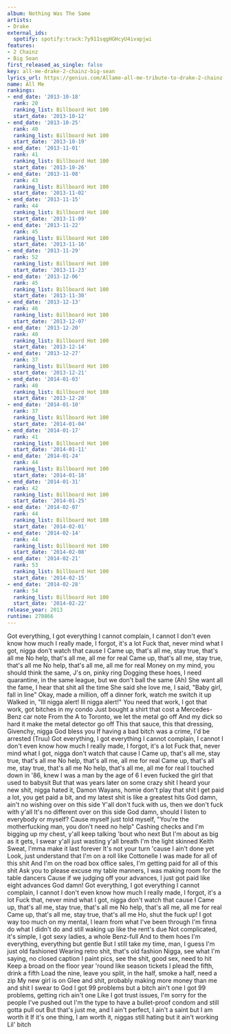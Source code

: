 ```yaml
---
album: Nothing Was The Same
artists:
- Drake
external_ids:
  spotify: spotify:track:7y911sqgHGHcyU4ivapjwi
features:
- 2 Chainz
- Big Sean
first_released_as_single: false
key: all-me-drake-2-chainz-big-sean
lyrics_url: https://genius.com/Allame-all-me-tribute-to-drake-2-chainz-and-big-sean-lyrics
name: All Me
rankings:
- end_date: '2013-10-18'
  rank: 20
  ranking_list: Billboard Hot 100
  start_date: '2013-10-12'
- end_date: '2013-10-25'
  rank: 40
  ranking_list: Billboard Hot 100
  start_date: '2013-10-19'
- end_date: '2013-11-01'
  rank: 41
  ranking_list: Billboard Hot 100
  start_date: '2013-10-26'
- end_date: '2013-11-08'
  rank: 43
  ranking_list: Billboard Hot 100
  start_date: '2013-11-02'
- end_date: '2013-11-15'
  rank: 44
  ranking_list: Billboard Hot 100
  start_date: '2013-11-09'
- end_date: '2013-11-22'
  rank: 45
  ranking_list: Billboard Hot 100
  start_date: '2013-11-16'
- end_date: '2013-11-29'
  rank: 52
  ranking_list: Billboard Hot 100
  start_date: '2013-11-23'
- end_date: '2013-12-06'
  rank: 45
  ranking_list: Billboard Hot 100
  start_date: '2013-11-30'
- end_date: '2013-12-13'
  rank: 46
  ranking_list: Billboard Hot 100
  start_date: '2013-12-07'
- end_date: '2013-12-20'
  rank: 40
  ranking_list: Billboard Hot 100
  start_date: '2013-12-14'
- end_date: '2013-12-27'
  rank: 37
  ranking_list: Billboard Hot 100
  start_date: '2013-12-21'
- end_date: '2014-01-03'
  rank: 40
  ranking_list: Billboard Hot 100
  start_date: '2013-12-28'
- end_date: '2014-01-10'
  rank: 37
  ranking_list: Billboard Hot 100
  start_date: '2014-01-04'
- end_date: '2014-01-17'
  rank: 41
  ranking_list: Billboard Hot 100
  start_date: '2014-01-11'
- end_date: '2014-01-24'
  rank: 44
  ranking_list: Billboard Hot 100
  start_date: '2014-01-18'
- end_date: '2014-01-31'
  rank: 42
  ranking_list: Billboard Hot 100
  start_date: '2014-01-25'
- end_date: '2014-02-07'
  rank: 44
  ranking_list: Billboard Hot 100
  start_date: '2014-02-01'
- end_date: '2014-02-14'
  rank: 44
  ranking_list: Billboard Hot 100
  start_date: '2014-02-08'
- end_date: '2014-02-21'
  rank: 53
  ranking_list: Billboard Hot 100
  start_date: '2014-02-15'
- end_date: '2014-02-28'
  rank: 54
  ranking_list: Billboard Hot 100
  start_date: '2014-02-22'
release_year: 2013
runtime: 270866
---
```

Got everything, I got everything
I cannot complain, I cannot
I don't even know how much I really made, I forgot, it's a lot
Fuck that, never mind what I got, nigga don't watch that cause I
Came up, that's all me, stay true, that's all me
No help, that's all me, all me for real
Came up, that's all me, stay true, that's all me
No help, that's all me, all me for real
Money on my mind, you should think the same, J's on, pinky ring
Dogging these hoes, I need quarantine, in the same league, but we don't ball the same
(Ah) She want all the fame, I hear that shit all the time
She said she love me, I said, "Baby girl, fall in line"
Okay, made a million, off a dinner fork, watch me switch it up
Walked in, "Ill nigga alert! Ill nigga alert!"
You need that work, I got that work, got bitches in my condo
Just bought a shirt that cost a Mercedes-Benz car note
From the A to Toronto, we let the metal go off
And my dick so hard it make the metal detector go off
This that sauce, this that dressing, Givenchy, nigga God bless you
If having a bad bitch was a crime, I'd be arrested (Truu)
Got everything, I got everything
I cannot complain, I cannot
I don't even know how much I really made, I forgot, it's a lot
Fuck that, never mind what I got, nigga don't watch that cause I
Came up, that's all me, stay true, that's all me
No help, that's all me, all me for real
Came up, that's all me, stay true, that's all me
No help, that's all me, all me for real
I touched down in '86, knew I was a man by the age of 6
I even fucked the girl that used to babysit
But that was years later on some crazy shit
I heard your new shit, nigga hated it, Damon Wayans, homie don't play that shit
I get paid a lot, you get paid a bit, and my latest shit is like a greatest hits
God damn, ain't no wishing over on this side
Y'all don't fuck with us, then we don't fuck with y'all
It's no different over on this side
God damn, should I listen to everybody or myself?
Cause myself just told myself, "You're the motherfucking man, you don't need no help"
Cashing checks and I'm bigging up my chest, y'all keep talking 'bout who next
But I'm about as big as it gets, I swear y'all just wasting y'all breath
I'm the light skinned Keith Sweat, I'mma make it last forever
It's not your turn 'cause I ain't done yet
Look, just understand that I'm on a roll like Cottonelle
I was made for all of this shit
And I'm on the road box office sales, I'm getting paid for all of this shit
Ask you to please excuse my table manners, I was making room for the table dancers
Cause if we judging off your advances, I just got paid like eight advances
God damn!
Got everything, I got everything
I cannot complain, I cannot
I don't even know how much I really made, I forgot, it's a lot
Fuck that, never mind what I got, nigga don't watch that cause I
Came up, that's all me, stay true, that's all me
No help, that's all me, all me for real
Came up, that's all me, stay true, that's all me
Ho, shut the fuck up!
I got way too much on my mental, I learn from what I've been through
I'm finna do what I didn't do and still waking up like the rent's due
Not complicated, it's simple, I got sexy ladies, a whole Benz-full
And to them hoes I'm everything, everything but gentle
But I still take my time, man, I guess I'm just old fashioned
Wearing retro shit, that's old fashion
Nigga, see what I'm saying, no closed caption
I paint pics, see the shit, good sex, need to hit
Keep a broad on the floor year 'round like season tickets
I plead the fifth, drink a fifth
Load the nine, leave you split, in the half, smoke a half, need a zip
My new girl is on Glee and shit, probably making more money than me and shit
I swear to God I got 99 problems but a bitch ain't one
I got 99 problems, getting rich ain't one
Like I got trust issues, I'm sorry for the people I've pushed out
I'm the type to have a bullet-proof condom and still gotta pull out
But that's just me, and I ain't perfect, I ain't a saint but I am worth it
If it's one thing, I am worth it, niggas still hating but it ain't working
Lil' bitch
